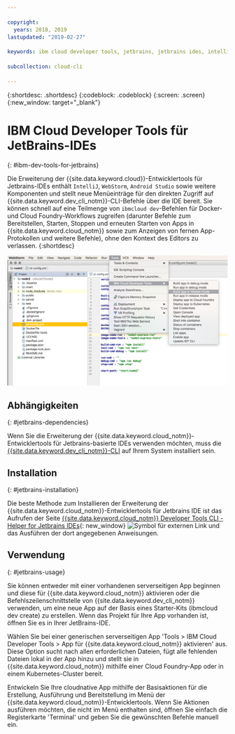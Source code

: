 ```yaml
---

copyright:
  years: 2018, 2019
lastupdated: "2019-02-27"

keywords: ibm cloud developer tools, jetbrains, jetbrains ides, intellij, webstorm, android studio, ibmcloud dev, view remote logs, ibmcloud docker commands

subcollection: cloud-cli

---
```


{:shortdesc: .shortdesc}
{:codeblock: .codeblock}
{:screen: .screen}
{:new_window: target="_blank"}

# IBM Cloud Developer Tools für JetBrains-IDEs
{: #ibm-dev-tools-for-jetbrains}

Die Erweiterung der {{site.data.keyword.cloud}}-Entwicklertools für Jetbrains-IDEs enthält `IntelliJ`, `WebStorm`, `Android Studio` sowie weitere Komponenten und stellt neue Menüeinträge für den direkten Zugriff auf {{site.data.keyword.dev_cli_notm}}-CLI-Befehle über die IDE bereit. Sie können schnell auf eine Teilmenge von `ibmcloud dev`-Befehlen für Docker- und Cloud Foundry-Workflows zugreifen (darunter Befehle zum Bereitstellen, Starten, Stoppen und erneuten Starten von Apps in {{site.data.keyword.cloud_notm}} sowie zum Anzeigen von fernen App-Protokollen und weitere Befehle), ohne den Kontext des Editors zu verlassen.
{:shortdesc}

![Screenshot der Ausführung von IBM Cloud Developer Tools in WebStorm IDE](jetbrains.png "Beispielmenü für die {{site.data.keyword.cloud_notm}}-Entwicklertools in WebStorm IDE")


## Abhängigkeiten
{: #jetbrains-dependencies}

Wenn Sie die Erweiterung der {{site.data.keyword.cloud_notm}}-Entwicklertools für Jetbrains-basierte IDEs verwenden möchten, muss die [{{site.data.keyword.dev_cli_notm}}-CLI](/docs/cli?topic=cloud-cli-ibmcloud-cli#ibmcloud-cli) auf Ihrem System installiert sein.

## Installation
{: #jetbrains-installation}

Die beste Methode zum Installieren der Erweiterung der {{site.data.keyword.cloud_notm}}-Entwicklertools für Jetbrains IDE ist das Aufrufen der Seite [{{site.data.keyword.cloud_notm}} Developer Tools CLI - Helper for Jetbrains IDEs](https://github.com/IBM-Cloud/ibm-cloud-developer-tools/tree/master/jetbrains){: new_window} ![Symbol für externen Link](../../icons/launch-glyph.svg "Symbol für externen Link") und das Ausführen der dort angegebenen Anweisungen.

## Verwendung
{: #jetbrains-usage}

Sie können entweder mit einer vorhandenen serverseitigen App beginnen und diese für {{site.data.keyword.cloud_notm}} aktivieren oder die Befehlszeilenschnittstelle von {{site.data.keyword.dev_cli_notm}} verwenden, um eine neue App auf der Basis eines Starter-Kits (ibmcloud dev create) zu erstellen. Wenn das Projekt für Ihre App vorhanden ist, öffnen Sie es in Ihrer JetBrains-IDE.

Wählen Sie bei einer generischen serverseitigen App 'Tools > IBM Cloud Developer Tools > App für {{site.data.keyword.cloud_notm}} aktivieren' aus. Diese Option sucht nach allen erforderlichen Dateien, fügt alle fehlenden Dateien lokal in der App hinzu und stellt sie in {{site.data.keyword.cloud_notm}} mithilfe einer Cloud Foundry-App oder in einem Kubernetes-Cluster bereit. 

Entwickeln Sie Ihre cloudnative App mithilfe der Basisaktionen für die Erstellung, Ausführung und Bereitstellung im Menü der {{site.data.keyword.cloud_notm}}-Entwicklertools. Wenn Sie Aktionen ausführen möchten, die nicht im Menü enthalten sind, öffnen Sie einfach die Registerkarte 'Terminal' und geben Sie die gewünschten Befehle manuell ein. 

